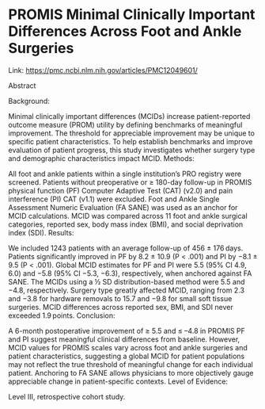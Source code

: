 # PROMIS Minimal Clinically Important Differences Across Foot and Ankle Surgeries

Link: https://pmc.ncbi.nlm.nih.gov/articles/PMC12049601/

Abstract

Background:

Minimal clinically important differences (MCIDs) increase patient-reported outcome measure (PROM) utility by defining benchmarks of meaningful improvement. The threshold for appreciable improvement may be unique to specific patient characteristics. To help establish benchmarks and improve evaluation of patient progress, this study investigates whether surgery type and demographic characteristics impact MCID.
Methods:

All foot and ankle patients within a single institution’s PRO registry were screened. Patients without preoperative or ≥ 180-day follow-up in PROMIS physical function (PF) Computer Adaptive Test (CAT) (v2.0) and pain interference (PI) CAT (v1.1) were excluded. Foot and Ankle Single Assessment Numeric Evaluation (FA SANE) was used as an anchor for MCID calculations. MCID was compared across 11 foot and ankle surgical categories, reported sex, body mass index (BMI), and social deprivation index (SDI).
Results:

We included 1243 patients with an average follow-up of 456 ± 176 days. Patients significantly improved in PF by 8.2 ± 10.9 (P < .001) and PI by −8.1 ± 9.5 (P < .001). Global MCID estimates for PF and PI were 5.5 (95% CI 4.9, 6.0) and −5.8 (95% CI −5.3, −6.3), respectively, when anchored against FA SANE. The MCIDs using a ½ SD distribution-based method were 5.5 and −4.8, respectively. Surgery type greatly affected MCID, ranging from 2.3 and −3.8 for hardware removals to 15.7 and −9.8 for small soft tissue surgeries. MCID differences across reported sex, BMI, and SDI never exceeded 1.9 points.
Conclusion:

A 6-month postoperative improvement of ≥ 5.5 and ≤ –4.8 in PROMIS PF and PI suggest meaningful clinical differences from baseline. However, MCID values for PROMIS scales vary across foot and ankle surgeries and patient characteristics, suggesting a global MCID for patient populations may not reflect the true threshold of meaningful change for each individual patient. Anchoring to FA SANE allows physicians to more objectively gauge appreciable change in patient-specific contexts.
Level of Evidence:

Level III, retrospective cohort study.
